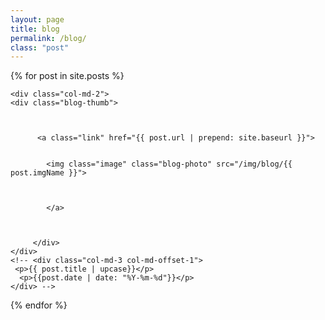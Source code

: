 ```yaml
---
layout: page
title: blog
permalink: /blog/
class: "post"
---
```


<div class="contain">

{% for post in site.posts %}

	<div class="col-md-2">
	<div class="blog-thumb">    
	  


	      <a class="link" href="{{ post.url | prepend: site.baseurl }}">


	  		<img class="image" class="blog-photo" src="/img/blog/{{ post.imgName }}">



	  	 	</a>


	 
	  	 </div>
	</div>
	<!-- <div class="col-md-3 col-md-offset-1">
	 <p>{{ post.title | upcase}}</p>
	  <p>{{post.date | date: "%Y-%m-%d"}}</p>
	</div> -->


{% endfor %}
</div>